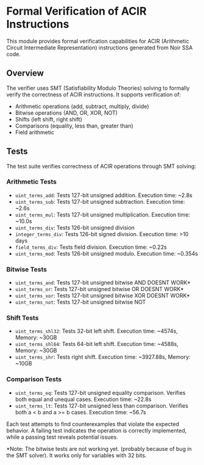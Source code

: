 # Formal Verification of ACIR Instructions

This module provides formal verification capabilities for ACIR (Arithmetic Circuit Intermediate Representation) instructions generated from Noir SSA code.

## Overview

The verifier uses SMT (Satisfiability Modulo Theories) solving to formally verify the correctness of ACIR instructions. It supports verification of:

- Arithmetic operations (add, subtract, multiply, divide)
- Bitwise operations (AND, OR, XOR, NOT)
- Shifts (left shift, right shift)
- Comparisons (equality, less than, greater than)
- Field arithmetic

## Tests

The test suite verifies correctness of ACIR operations through SMT solving:

### Arithmetic Tests
- `uint_terms_add`: Tests 127-bit unsigned addition. Execution time: ~2.8s
- `uint_terms_sub`: Tests 127-bit unsigned subtraction. Execution time: ~2.6s
- `uint_terms_mul`: Tests 127-bit unsigned multiplication. Execution time: ~10.0s
- `uint_terms_div`: Tests 126-bit unsigned division
- `integer_terms_div`: Tests 126-bit signed division. Execution time: >10 days
- `field_terms_div`: Tests field division. Execution time: ~0.22s
- `uint_terms_mod`: Tests 126-bit unsigned modulo. Execution time: ~0.354s

### Bitwise Tests
- `uint_terms_and`: Tests 127-bit unsigned bitwise AND DOESNT WORK*
- `uint_terms_or`: Tests 127-bit unsigned bitwise OR DOESNT WORK*
- `uint_terms_xor`: Tests 127-bit unsigned bitwise XOR DOESNT WORK*
- `uint_terms_not`: Tests 127-bit unsigned bitwise NOT

### Shift Tests
- `uint_terms_shl32`: Tests 32-bit left shift. Execution time: ~4574s, Memory: ~30GB
- `uint_terms_shl64`: Tests 64-bit left shift. Execution time: ~4588s, Memory: ~30GB
- `uint_terms_shr`: Tests right shift. Execution time: ~3927.88s, Memory: ~10GB

### Comparison Tests
- `uint_terms_eq`: Tests 127-bit unsigned equality comparison. Verifies both equal and unequal cases. Execution time: ~22.8s
- `uint_terms_lt`: Tests 127-bit unsigned less than comparison. Verifies both a < b and a >= b cases. Execution time: ~56.7s

Each test attempts to find counterexamples that violate the expected behavior. A failing test indicates the operation is correctly implemented, while a passing test reveals potential issues.

*Note: The bitwise tests are not working yet. (probably because of bug in the SMT solver). It works only for variables with 32 bits.
